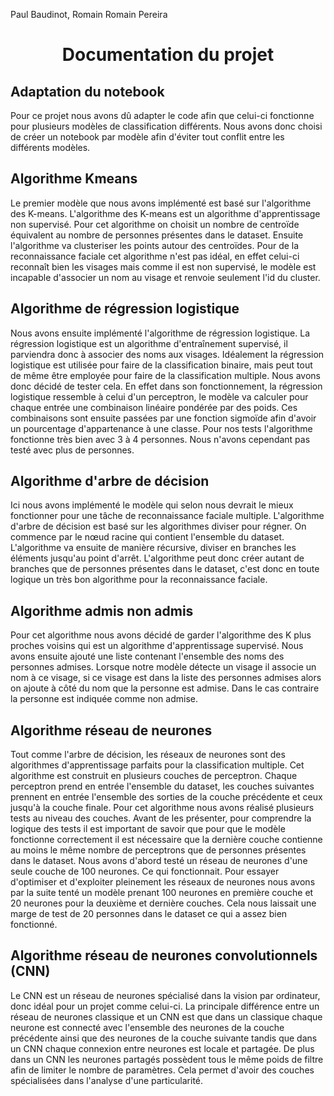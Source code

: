 Paul Baudinot, Romain Romain Pereira

<h1> <center> Documentation du projet </center></h1>

## Adaptation du notebook
Pour ce projet nous avons dû adapter le code afin que celui-ci fonctionne pour plusieurs modèles de classification différents. Nous avons donc choisi de créer un notebook par modèle afin d'éviter tout conflit entre les différents modèles.

## Algorithme Kmeans
Le premier modèle que nous avons implémenté est basé sur l'algorithme des K-means.
L'algorithme des K-means est un algorithme d'apprentissage non supervisé. Pour cet algorithme on choisit un nombre de centroïde équivalent au nombre de personnes présentes dans le dataset. Ensuite l'algorithme va clusteriser les points autour des centroïdes. 
Pour de la reconnaissance faciale cet algorithme n'est pas idéal, en effet celui-ci reconnaît bien les visages mais comme il est non supervisé, le modèle est incapable d'associer un nom au visage et renvoie seulement l'id du cluster.

## Algorithme de régression logistique
Nous avons ensuite implémenté l'algorithme de régression logistique. 
La régression logistique est un algorithme d'entraînement supervisé, il parviendra donc à associer des noms aux visages. 
Idéalement la régression logistique est utilisée pour faire de la classification binaire, mais peut tout de même être employée pour faire de la classification multiple. 
Nous avons donc décidé de tester cela. En effet dans son fonctionnement, la régression logistique ressemble à celui d'un perceptron, le modèle va calculer pour chaque entrée une combinaison linéaire pondérée par des poids. 
Ces combinaisons sont ensuite passées par une fonction sigmoïde afin d'avoir un pourcentage d'appartenance à une classe. Pour nos tests l'algorithme fonctionne très bien avec 3 à 4 personnes. Nous n'avons cependant pas testé avec plus de personnes.

## Algorithme d'arbre de décision
Ici nous avons implémenté le modèle qui selon nous devrait le mieux fonctionner pour une tâche de reconnaissance faciale multiple.
L'algorithme d'arbre de décision est basé sur les algorithmes diviser pour régner. 
On commence par le nœud racine qui contient l'ensemble du dataset. 
L'algorithme va ensuite de manière récursive, diviser en branches les éléments jusqu'au point d'arrêt. 
L'algorithme peut donc créer autant de branches que de personnes présentes dans le dataset, c'est donc en toute logique un très bon algorithme pour la reconnaissance faciale.

## Algorithme admis non admis
Pour cet algorithme nous avons décidé de garder l'algorithme des K plus proches voisins qui est un algorithme d'apprentissage supervisé. 
Nous avons ensuite ajouté une liste contenant l'ensemble des noms des personnes admises. Lorsque notre modèle détecte un visage il associe un nom à ce visage, si ce visage est dans la liste des personnes admises alors on ajoute à côté du nom que la personne est admise. 
Dans le cas contraire la personne est indiquée comme non admise.

## Algorithme réseau de neurones
Tout comme l'arbre de décision, les réseaux de neurones sont des algorithmes d'apprentissage parfaits pour la classification multiple. 
Cet algorithme est construit en plusieurs couches de perceptron. Chaque perceptron prend en entrée l'ensemble du dataset, les couches suivantes prennent en entrée l'ensemble des sorties de la couche précédente et ceux jusqu'à la couche finale. 
Pour cet algorithme nous avons réalisé plusieurs tests au niveau des couches. 
Avant de les présenter, pour comprendre la logique des tests il est important de savoir que pour que le modèle fonctionne correctement il est nécessaire que la dernière couche contienne au moins le même nombre de perceptrons que de personnes présentes dans le dataset. 
Nous avons d'abord testé un réseau de neurones d'une seule couche de 100 neurones. Ce qui fonctionnait. Pour essayer d'optimiser et d'exploiter pleinement les réseaux de neurones nous avons par la suite tenté un modèle prenant 100 neurones en première couche et 20 neurones pour la deuxième et dernière couches. Cela nous laissait une marge de test de 20 personnes dans le dataset ce qui a assez bien fonctionné.

## Algorithme réseau de neurones convolutionnels (CNN)
Le CNN est un réseau de neurones spécialisé dans la vision par ordinateur, donc idéal pour un projet comme celui-ci. 
La principale différence entre un réseau de neurones classique et un CNN est que dans un classique chaque neurone est connecté avec l'ensemble des neurones de la couche précédente ainsi que des neurones de la couche suivante tandis que dans un CNN chaque connexion entre neurones est locale et partagée. 
De plus dans un CNN les neurones partagés possèdent tous le même poids de filtre afin de limiter le nombre de paramètres. Cela permet d'avoir des couches spécialisées dans l'analyse d'une particularité.


